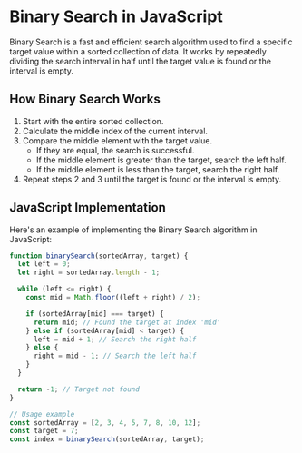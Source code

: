 # Binary Search in JavaScript

Binary Search is a fast and efficient search algorithm used to find a specific target value within a sorted collection of data. It works by repeatedly dividing the search interval in half until the target value is found or the interval is empty.

## How Binary Search Works

1. Start with the entire sorted collection.
2. Calculate the middle index of the current interval.
3. Compare the middle element with the target value.
   - If they are equal, the search is successful.
   - If the middle element is greater than the target, search the left half.
   - If the middle element is less than the target, search the right half.
4. Repeat steps 2 and 3 until the target is found or the interval is empty.

## JavaScript Implementation

Here's an example of implementing the Binary Search algorithm in JavaScript:

```javascript
function binarySearch(sortedArray, target) {
  let left = 0;
  let right = sortedArray.length - 1;

  while (left <= right) {
    const mid = Math.floor((left + right) / 2);

    if (sortedArray[mid] === target) {
      return mid; // Found the target at index 'mid'
    } else if (sortedArray[mid] < target) {
      left = mid + 1; // Search the right half
    } else {
      right = mid - 1; // Search the left half
    }
  }

  return -1; // Target not found
}

// Usage example
const sortedArray = [2, 3, 4, 5, 7, 8, 10, 12];
const target = 7;
const index = binarySearch(sortedArray, target);
 